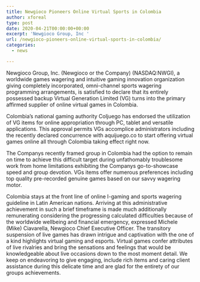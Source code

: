 ```yaml
---
title: Newgioco Pioneers Online Virtual Sports in Colombia
author: xforeal 
type: post
date: 2020-04-21T00:00:00+00:00
excerpt: 'Newgioco Group, Inc '
url: /newgioco-pioneers-online-virtual-sports-in-colombia/
categories:
  - news

---
```

Newgioco Group, Inc. (Newgioco or the Company) (NASDAQ:NWGI), a worldwide games wagering and intuitive gaming innovation organization giving completely incorporated, omni-channel sports wagering programming arrangements, is satisfied to declare that its entirely possessed backup Virtual Generation Limited (VG) turns into the primary affirmed supplier of online virtual games in Colombia. 

Colombia&#8217;s national gaming authority Coljuego has endorsed the utilization of VG items for online appropriation through PC, tablet and versatile applications. This approval permits VGs accomplice administrators including the recently declared concurrence with aquijuego.co to start offering virtual games online all through Colombia taking effect right now. 

The Companys recently framed group in Colombia had the option to remain on time to achieve this difficult target during unfathomably troublesome work from home limitations exhibiting the Companys go-to-showcase speed and group devotion. VGs items offer numerous preferences including top quality pre-recorded genuine games based on our savvy wagering motor. 

Colombia stays at the front line of online I-gaming and sports wagering guideline in Latin American nations. Arriving at this administrative achievement in such a brief timeframe is made much additionally remunerating considering the progressing calculated difficulties because of the worldwide wellbeing and financial emergency, expressed Michele (Mike) Ciavarella, Newgioco Chief Executive Officer. The transitory suspension of live games has drawn intrigue and captivation with the one of a kind highlights virtual gaming and esports. Virtual games confer attributes of live rivalries and bring the sensations and feelings that would be knowledgeable about live occasions down to the most moment detail. We keep on endeavoring to give engaging, include rich items and caring client assistance during this delicate time and are glad for the entirety of our groups achievements.